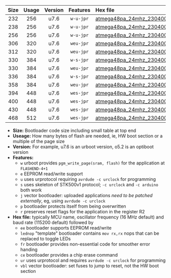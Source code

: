 |Size|Usage|Version|Features|Hex file|
|:-:|:-:|:-:|:-:|:--|
|232|256|u7.6|`w-u-jpr`|[atmega48pa_24mhz_230400bps_ur_vbl.hex](https://raw.githubusercontent.com/stefanrueger/urboot/main/bootloaders/atmega48pa/fcpu_24mhz/230400_bps/atmega48pa_24mhz_230400bps_ur_vbl.hex)|
|238|256|u7.6|`w-u-jpr`|[atmega48pa_24mhz_230400bps_lednop_ur_vbl.hex](https://raw.githubusercontent.com/stefanrueger/urboot/main/bootloaders/atmega48pa/fcpu_24mhz/230400_bps/atmega48pa_24mhz_230400bps_lednop_ur_vbl.hex)|
|256|256|u7.6|`w-u-jpr`|[atmega48pa_24mhz_230400bps_lednop_fr_ur_vbl.hex](https://raw.githubusercontent.com/stefanrueger/urboot/main/bootloaders/atmega48pa/fcpu_24mhz/230400_bps/atmega48pa_24mhz_230400bps_lednop_fr_ur_vbl.hex)|
|306|320|u7.6|`weu-jpr`|[atmega48pa_24mhz_230400bps_ee_ur_vbl.hex](https://raw.githubusercontent.com/stefanrueger/urboot/main/bootloaders/atmega48pa/fcpu_24mhz/230400_bps/atmega48pa_24mhz_230400bps_ee_ur_vbl.hex)|
|312|320|u7.6|`weu-jpr`|[atmega48pa_24mhz_230400bps_ee_lednop_ur_vbl.hex](https://raw.githubusercontent.com/stefanrueger/urboot/main/bootloaders/atmega48pa/fcpu_24mhz/230400_bps/atmega48pa_24mhz_230400bps_ee_lednop_ur_vbl.hex)|
|330|384|u7.6|`w-s-jpr`|[atmega48pa_24mhz_230400bps_vbl.hex](https://raw.githubusercontent.com/stefanrueger/urboot/main/bootloaders/atmega48pa/fcpu_24mhz/230400_bps/atmega48pa_24mhz_230400bps_vbl.hex)|
|330|384|u7.6|`weu-jpr`|[atmega48pa_24mhz_230400bps_ee_lednop_fr_ur_vbl.hex](https://raw.githubusercontent.com/stefanrueger/urboot/main/bootloaders/atmega48pa/fcpu_24mhz/230400_bps/atmega48pa_24mhz_230400bps_ee_lednop_fr_ur_vbl.hex)|
|336|384|u7.6|`w-s-jpr`|[atmega48pa_24mhz_230400bps_lednop_vbl.hex](https://raw.githubusercontent.com/stefanrueger/urboot/main/bootloaders/atmega48pa/fcpu_24mhz/230400_bps/atmega48pa_24mhz_230400bps_lednop_vbl.hex)|
|358|384|u7.6|`weu-jpr`|[atmega48pa_24mhz_230400bps_ee_lednop_fr_ce_ur_vbl.hex](https://raw.githubusercontent.com/stefanrueger/urboot/main/bootloaders/atmega48pa/fcpu_24mhz/230400_bps/atmega48pa_24mhz_230400bps_ee_lednop_fr_ce_ur_vbl.hex)|
|394|448|u7.6|`wes-jpr`|[atmega48pa_24mhz_230400bps_ee_vbl.hex](https://raw.githubusercontent.com/stefanrueger/urboot/main/bootloaders/atmega48pa/fcpu_24mhz/230400_bps/atmega48pa_24mhz_230400bps_ee_vbl.hex)|
|400|448|u7.6|`wes-jpr`|[atmega48pa_24mhz_230400bps_ee_lednop_vbl.hex](https://raw.githubusercontent.com/stefanrueger/urboot/main/bootloaders/atmega48pa/fcpu_24mhz/230400_bps/atmega48pa_24mhz_230400bps_ee_lednop_vbl.hex)|
|430|448|u7.6|`wes-jpr`|[atmega48pa_24mhz_230400bps_ee_lednop_fr_vbl.hex](https://raw.githubusercontent.com/stefanrueger/urboot/main/bootloaders/atmega48pa/fcpu_24mhz/230400_bps/atmega48pa_24mhz_230400bps_ee_lednop_fr_vbl.hex)|
|468|512|u7.6|`wes-jpr`|[atmega48pa_24mhz_230400bps_ee_lednop_fr_ce_vbl.hex](https://raw.githubusercontent.com/stefanrueger/urboot/main/bootloaders/atmega48pa/fcpu_24mhz/230400_bps/atmega48pa_24mhz_230400bps_ee_lednop_fr_ce_vbl.hex)|

- **Size:** Bootloader code size including small table at top end
- **Useage:** How many bytes of flash are needed, ie, HW boot section or a multiple of the page size
- **Version:** For example, u7.6 is an urboot version, o5.2 is an optiboot version
- **Features:**
  + `w` urboot provides `pgm_write_page(sram, flash)` for the application at `FLASHEND-4+1`
  + `e` EEPROM read/write support
  + `u` uses urprotocol requiring `avrdude -c urclock` for programming
  + `s` uses skeleton of STK500v1 protocol; `-c urclock` and `-c arduino` both work
  + `j` vector bootloader: uploaded applications *need to be patched externally*, eg, using `avrdude -c urclock`
  + `p` bootloader protects itself from being overwritten
  + `r` preserves reset flags for the application in the register R2
- **Hex file:** typically MCU name, oscillator frequency (16 MHz default) and baud rate (115200 default) followed by
  + `ee` bootloader supports EEPROM read/write
  + `lednop` "template" bootloader contains `mov rx,rx` nops that can be replaced to toggle LEDs
  + `fr` bootloader provides non-essential code for smoother error handing
  + `ce` bootloader provides a chip erase command
  + `ur` uses urprotocol and requires `avrdude -c urclock` for programming
  + `vbl` vector bootloader: set fuses to jump to reset, not the HW boot section
